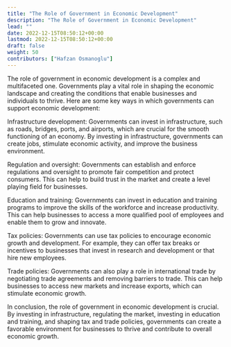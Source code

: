 ```yaml
---
title: "The Role of Government in Economic Development"
description: "The Role of Government in Economic Development"
lead: ""
date: 2022-12-15T08:50:12+00:00
lastmod: 2022-12-15T08:50:12+00:00
draft: false
weight: 50
contributors: ["Hafzan Osmanoglu"]
---
```


The role of government in economic development is a complex and multifaceted one. Governments play a vital role in shaping the economic landscape and creating the conditions that enable businesses and individuals to thrive. Here are some key ways in which governments can support economic development:

Infrastructure development: Governments can invest in infrastructure, such as roads, bridges, ports, and airports, which are crucial for the smooth functioning of an economy. By investing in infrastructure, governments can create jobs, stimulate economic activity, and improve the business environment.

Regulation and oversight: Governments can establish and enforce regulations and oversight to promote fair competition and protect consumers. This can help to build trust in the market and create a level playing field for businesses.

Education and training: Governments can invest in education and training programs to improve the skills of the workforce and increase productivity. This can help businesses to access a more qualified pool of employees and enable them to grow and innovate.

Tax policies: Governments can use tax policies to encourage economic growth and development. For example, they can offer tax breaks or incentives to businesses that invest in research and development or that hire new employees.

Trade policies: Governments can also play a role in international trade by negotiating trade agreements and removing barriers to trade. This can help businesses to access new markets and increase exports, which can stimulate economic growth.

In conclusion, the role of government in economic development is crucial. By investing in infrastructure, regulating the market, investing in education and training, and shaping tax and trade policies, governments can create a favorable environment for businesses to thrive and contribute to overall economic growth.
